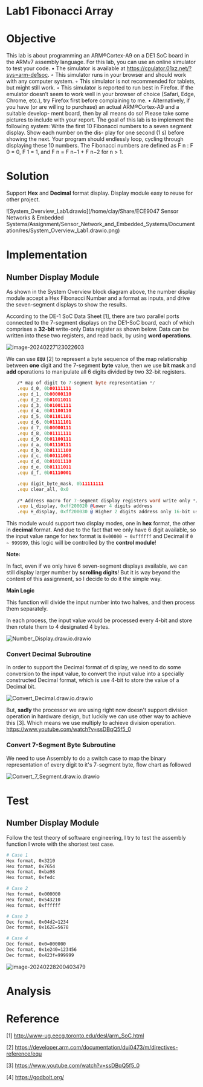 # Lab1 Fibonacci Array

# Objective

This lab is about programming an ARM®Cortex-A9 on a DE1 SoC board in the ARMv7 assembly language. For
this lab, you can use an online simulator to test your code.
• The simulator is available at https://cpulator.01xz.net/?sys=arm-de1soc.
◦ This simulator runs in your browser and should work with any computer system.
◦ This simulator is not recommended for tablets, but might still work.
◦ This simulator is reported to run best in Firefox. If the emulator doesn’t seem to work well in your
browser of choice (Safari, Edge, Chrome, etc.), try Firefox first before complaining to me.
• Alternatively, if you have (or are willing to purchase) an actual ARM®Cortex-A9 and a suitable develop-
ment board, then by all means do so! Please take some pictures to include with your report.
The goal of this lab is to implement the following system:
Write the first 10 Fibonacci numbers to a seven segment display. Show each number on the dis-
play for one second (1 s) before showing the next. Your program should endlessly loop, cycling
through displaying these 10 numbers.
The Fibonacci numbers are defined as F n :
F 0 = 0, F 1 = 1, and F n = F n−1 + F n−2 for n > 1.

# Solution

Support **Hex** and **Decimal** format display. Display module easy to reuse for other project.

![System_Overview_Lab1.drawio](/home/clay/Share/ECE9047 Sensor Networks & Embedded Systems/Assignment/Sensor_Network_and_Embedded_Systems/Documentation/res/System_Overview_Lab1.drawio.png)

# Implementation

## Number Display Module

As shown in the System Overview block diagram above, the number display module accept a Hex Fibonacci Number and a format as inputs, and drive the seven-segment displays to show the results.

According to the DE-1 SoC Data Sheet [1], there are two parallel ports connected to the 7-segment displays on the DE1-SoC board, each of which comprises a **32-bit** write-only Data register as shown below. Data can be written into these
two registers, and read back, by using **word operations**.

![image-20240227123022603](..//Documentation/res/7-Segment-Displays.png)

We can use **`EQU`** [2] to represent a byte sequence of the map relationship between **one** digit and the 7-segment **byte** value, then we use **bit mask** and **add** operations to manipulate all 6 digits divided by two 32-bit registers.

 ```asm
     /* map of digit to 7-segment byte representation */
     .equ d_0, 0b00111111
     .equ d_1, 0b00000110
     .equ d_2, 0b01011011
     .equ d_3, 0b01001111
     .equ d_4, 0b01100110
     .equ d_5, 0b01101101
     .equ d_6, 0b01111101
     .equ d_7, 0b00000111
     .equ d_8, 0b01111111
     .equ d_9, 0b01100111
     .equ d_a, 0b01110111
     .equ d_b, 0b01111100
     .equ d_c, 0b00111001
     .equ d_d, 0b01011110
     .equ d_e, 0b01111011
     .equ d_f, 0b01110001
 
     .equ digit_byte_mask, 0b11111111
     .equ clear_all, 0x0
     
     /* Address macro for 7-segment display registers word write only */
     .equ L_display, 0xff200020 @Lower 4 digits address
     .equ H_display, 0xff200030 @ Higher 2 digits address only 16-bit used
 ```

This module would support two display modes, one in **hex** format, the other in **decimal** format. And due to the fact that we only have 6 digit available, so the input value range for hex format is `0x00000 ~ 0xffffff` and Decimal if `0 ~ 999999`, this logic will be controlled by the **control module**!

**Note:**

In fact, even if we only have 6 seven-segment displays available, we can still display larger number by **scrolling digits**! But it is way beyond the content of this assignment, so I decide to do it the simple way.



**Main Logic**

This function will divide the input number into two halves, and then process them separately.

In each process, the input value would be processed every 4-bit and store then rotate them to 4 designated 4 bytes. 

![Number_Display.draw.io.drawio](..//Documentation/res/Number_Display.draw.io.drawio.png)

### Convert Decimal Subroutine

In order to support the Decimal format of display, we need to do some conversion to the input value, to convert the input value into a specially constructed Decimal format, which is use 4-bit to store the value of a Decimal bit.

![Convert_Decimal.draw.io.drawio](../Documentation/res/Convert_Decimal.draw.io.drawio.png)



But, **sadly** the processor we are using right now doesn't support division operation in hardware design, but luckily we can use other way to achieve this [3]. Which means we use multiply to achieve division operation.  https://www.youtube.com/watch?v=ssDBqQ5f5_0

### Convert 7-Segment Byte Subroutine

We need to use Assembly to do a switch case to map the binary representation of every digit to it's 7-segment byte, flow chart as followed

![Convert_7_Segment.draw.io.drawio](../Documentation/res/Convert_7_Segment.draw.io.drawio.png)



# Test

## Number Display Module

Follow the test theory of software engineering, I try to test the assembly function I wrote with the shortest test case.

```bash
# Case 1
Hex format, 0x3210
Hex format, 0x7654
Hex format, 0xba98
Hex format, 0xfedc

# Case 2
Hex format, 0x000000
Hex format, 0x543210
Hex format, 0xffffff

# Case 3
Dec format, 0x04d2=1234
Dec format, 0x162E=5678

# Case 4
Dec format, 0x0=000000
Dec format, 0x1e240=123456
Dec format, 0x423f=999999
```

![image-20240228200403479](../Documentation/res/image-20240228200403479.png)

# Analysis

# Reference

[1] http://www-ug.eecg.toronto.edu/desl/arm_SoC.html

[2] https://developer.arm.com/documentation/dui0473/m/directives-reference/equ

[3] https://www.youtube.com/watch?v=ssDBqQ5f5_0

[4] https://godbolt.org/
